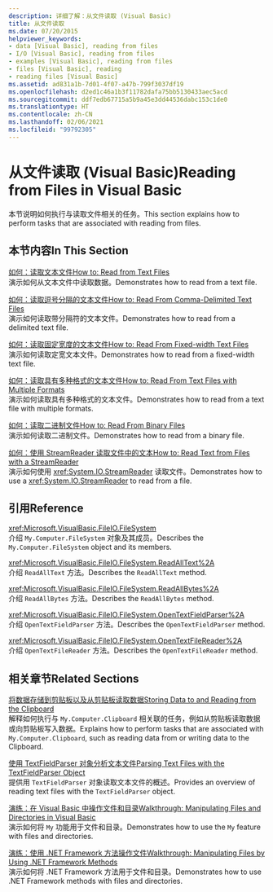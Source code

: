 ```yaml
---
description: 详细了解：从文件读取 (Visual Basic)
title: 从文件读取
ms.date: 07/20/2015
helpviewer_keywords:
- data [Visual Basic], reading from files
- I/O [Visual Basic], reading from files
- examples [Visual Basic], reading from files
- files [Visual Basic], reading
- reading files [Visual Basic]
ms.assetid: ad831a1b-7d01-4f07-a47b-799f3037df19
ms.openlocfilehash: d2ed1c46a1b3f11782dafa75bb5130433aec5acd
ms.sourcegitcommit: ddf7edb67715a5b9a45e3dd44536dabc153c1de0
ms.translationtype: HT
ms.contentlocale: zh-CN
ms.lasthandoff: 02/06/2021
ms.locfileid: "99792305"
---
```

# <a name="reading-from-files-in-visual-basic"></a><span data-ttu-id="56058-103">从文件读取 (Visual Basic)</span><span class="sxs-lookup"><span data-stu-id="56058-103">Reading from Files in Visual Basic</span></span>

<span data-ttu-id="56058-104">本节说明如何执行与读取文件相关的任务。</span><span class="sxs-lookup"><span data-stu-id="56058-104">This section explains how to perform tasks that are associated with reading from files.</span></span>  
  
## <a name="in-this-section"></a><span data-ttu-id="56058-105">本节内容</span><span class="sxs-lookup"><span data-stu-id="56058-105">In This Section</span></span>  

 [<span data-ttu-id="56058-106">如何：读取文本文件</span><span class="sxs-lookup"><span data-stu-id="56058-106">How to: Read from Text Files</span></span>](how-to-read-from-text-files.md)  
 <span data-ttu-id="56058-107">演示如何从文本文件中读取数据。</span><span class="sxs-lookup"><span data-stu-id="56058-107">Demonstrates how to read from a text file.</span></span>  
  
 [<span data-ttu-id="56058-108">如何：读取逗号分隔的文本文件</span><span class="sxs-lookup"><span data-stu-id="56058-108">How to: Read From Comma-Delimited Text Files</span></span>](how-to-read-from-comma-delimited-text-files.md)  
 <span data-ttu-id="56058-109">演示如何读取带分隔符的文本文件。</span><span class="sxs-lookup"><span data-stu-id="56058-109">Demonstrates how to read from a delimited text file.</span></span>  
  
 [<span data-ttu-id="56058-110">如何：读取固定宽度的文本文件</span><span class="sxs-lookup"><span data-stu-id="56058-110">How to: Read From Fixed-width Text Files</span></span>](how-to-read-from-fixed-width-text-files.md)  
 <span data-ttu-id="56058-111">演示如何读取定宽文本文件。</span><span class="sxs-lookup"><span data-stu-id="56058-111">Demonstrates how to read from a fixed-width text file.</span></span>  
  
 [<span data-ttu-id="56058-112">如何：读取具有多种格式的文本文件</span><span class="sxs-lookup"><span data-stu-id="56058-112">How to: Read From Text Files with Multiple Formats</span></span>](how-to-read-from-text-files-with-multiple-formats.md)  
 <span data-ttu-id="56058-113">演示如何读取具有多种格式的文本文件。</span><span class="sxs-lookup"><span data-stu-id="56058-113">Demonstrates how to read from a text file with multiple formats.</span></span>  
  
 [<span data-ttu-id="56058-114">如何：读取二进制文件</span><span class="sxs-lookup"><span data-stu-id="56058-114">How to: Read From Binary Files</span></span>](how-to-read-from-binary-files.md)  
 <span data-ttu-id="56058-115">演示如何读取二进制文件。</span><span class="sxs-lookup"><span data-stu-id="56058-115">Demonstrates how to read from a binary file.</span></span>  
  
 [<span data-ttu-id="56058-116">如何：使用 StreamReader 读取文件中的文本</span><span class="sxs-lookup"><span data-stu-id="56058-116">How to: Read Text from Files with a StreamReader</span></span>](how-to-read-text-from-files-with-a-streamreader.md)  
 <span data-ttu-id="56058-117">演示如何使用 <xref:System.IO.StreamReader> 读取文件。</span><span class="sxs-lookup"><span data-stu-id="56058-117">Demonstrates how to use a <xref:System.IO.StreamReader> to read from a file.</span></span>  
  
## <a name="reference"></a><span data-ttu-id="56058-118">引用</span><span class="sxs-lookup"><span data-stu-id="56058-118">Reference</span></span>  

 <xref:Microsoft.VisualBasic.FileIO.FileSystem>  
 <span data-ttu-id="56058-119">介绍 `My.Computer.FileSystem` 对象及其成员。</span><span class="sxs-lookup"><span data-stu-id="56058-119">Describes the `My.Computer.FileSystem` object and its members.</span></span>  
  
 <xref:Microsoft.VisualBasic.FileIO.FileSystem.ReadAllText%2A>  
 <span data-ttu-id="56058-120">介绍 `ReadAllText` 方法。</span><span class="sxs-lookup"><span data-stu-id="56058-120">Describes the `ReadAllText` method.</span></span>  
  
 <xref:Microsoft.VisualBasic.FileIO.FileSystem.ReadAllBytes%2A>  
 <span data-ttu-id="56058-121">介绍 `ReadAllBytes` 方法。</span><span class="sxs-lookup"><span data-stu-id="56058-121">Describes the `ReadAllBytes` method.</span></span>  
  
 <xref:Microsoft.VisualBasic.FileIO.FileSystem.OpenTextFieldParser%2A>  
 <span data-ttu-id="56058-122">介绍 `OpenTextFieldParser` 方法。</span><span class="sxs-lookup"><span data-stu-id="56058-122">Describes the `OpenTextFieldParser` method.</span></span>  
  
 <xref:Microsoft.VisualBasic.FileIO.FileSystem.OpenTextFileReader%2A>  
 <span data-ttu-id="56058-123">介绍 `OpenTextFileReader` 方法。</span><span class="sxs-lookup"><span data-stu-id="56058-123">Describes the `OpenTextFileReader` method.</span></span>  
  
## <a name="related-sections"></a><span data-ttu-id="56058-124">相关章节</span><span class="sxs-lookup"><span data-stu-id="56058-124">Related Sections</span></span>  

 [<span data-ttu-id="56058-125">将数据存储到剪贴板以及从剪贴板读取数据</span><span class="sxs-lookup"><span data-stu-id="56058-125">Storing Data to and Reading from the Clipboard</span></span>](../computer-resources/storing-data-to-and-reading-from-the-clipboard.md)  
 <span data-ttu-id="56058-126">解释如何执行与 `My.Computer.Clipboard` 相关联的任务，例如从剪贴板读取数据或向剪贴板写入数据。</span><span class="sxs-lookup"><span data-stu-id="56058-126">Explains how to perform tasks that are associated with `My.Computer.Clipboard`, such as reading data from or writing data to the Clipboard.</span></span>  
  
 [<span data-ttu-id="56058-127">使用 TextFieldParser 对象分析文本文件</span><span class="sxs-lookup"><span data-stu-id="56058-127">Parsing Text Files with the TextFieldParser Object</span></span>](parsing-text-files-with-the-textfieldparser-object.md)  
 <span data-ttu-id="56058-128">提供用 `TextFieldParser` 对象读取文本文件的概述。</span><span class="sxs-lookup"><span data-stu-id="56058-128">Provides an overview of reading text files with the `TextFieldParser` object.</span></span>  
  
 [<span data-ttu-id="56058-129">演练：在 Visual Basic 中操作文件和目录</span><span class="sxs-lookup"><span data-stu-id="56058-129">Walkthrough: Manipulating Files and Directories in Visual Basic</span></span>](walkthrough-manipulating-files-and-directories.md)  
 <span data-ttu-id="56058-130">演示如何将 `My` 功能用于文件和目录。</span><span class="sxs-lookup"><span data-stu-id="56058-130">Demonstrates how to use the `My` feature with files and directories.</span></span>  
  
 [<span data-ttu-id="56058-131">演练：使用 .NET Framework 方法操作文件</span><span class="sxs-lookup"><span data-stu-id="56058-131">Walkthrough: Manipulating Files by Using .NET Framework Methods</span></span>](walkthrough-manipulating-files-by-using-net-framework-methods.md)  
 <span data-ttu-id="56058-132">演示如何将 .NET Framework 方法用于文件和目录。</span><span class="sxs-lookup"><span data-stu-id="56058-132">Demonstrates how to use .NET Framework methods with files and directories.</span></span>
